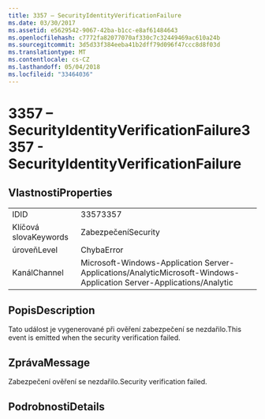```yaml
---
title: 3357 – SecurityIdentityVerificationFailure
ms.date: 03/30/2017
ms.assetid: e5629542-9067-42ba-b1cc-e8af61484643
ms.openlocfilehash: c7772fa82077070af330c7c32449469ac610a24b
ms.sourcegitcommit: 3d5d33f384eeba41b2dff79d096f47ccc8d8f03d
ms.translationtype: MT
ms.contentlocale: cs-CZ
ms.lasthandoff: 05/04/2018
ms.locfileid: "33464036"
---
```

# <a name="3357---securityidentityverificationfailure"></a><span data-ttu-id="c4d0c-102">3357 – SecurityIdentityVerificationFailure</span><span class="sxs-lookup"><span data-stu-id="c4d0c-102">3357 - SecurityIdentityVerificationFailure</span></span>
## <a name="properties"></a><span data-ttu-id="c4d0c-103">Vlastnosti</span><span class="sxs-lookup"><span data-stu-id="c4d0c-103">Properties</span></span>  
  
|||  
|-|-|  
|<span data-ttu-id="c4d0c-104">ID</span><span class="sxs-lookup"><span data-stu-id="c4d0c-104">ID</span></span>|<span data-ttu-id="c4d0c-105">3357</span><span class="sxs-lookup"><span data-stu-id="c4d0c-105">3357</span></span>|  
|<span data-ttu-id="c4d0c-106">Klíčová slova</span><span class="sxs-lookup"><span data-stu-id="c4d0c-106">Keywords</span></span>|<span data-ttu-id="c4d0c-107">Zabezpečení</span><span class="sxs-lookup"><span data-stu-id="c4d0c-107">Security</span></span>|  
|<span data-ttu-id="c4d0c-108">úroveň</span><span class="sxs-lookup"><span data-stu-id="c4d0c-108">Level</span></span>|<span data-ttu-id="c4d0c-109">Chyba</span><span class="sxs-lookup"><span data-stu-id="c4d0c-109">Error</span></span>|  
|<span data-ttu-id="c4d0c-110">Kanál</span><span class="sxs-lookup"><span data-stu-id="c4d0c-110">Channel</span></span>|<span data-ttu-id="c4d0c-111">Microsoft-Windows-Application Server-Applications/Analytic</span><span class="sxs-lookup"><span data-stu-id="c4d0c-111">Microsoft-Windows-Application Server-Applications/Analytic</span></span>|  
  
## <a name="description"></a><span data-ttu-id="c4d0c-112">Popis</span><span class="sxs-lookup"><span data-stu-id="c4d0c-112">Description</span></span>  
 <span data-ttu-id="c4d0c-113">Tato událost je vygenerované při ověření zabezpečení se nezdařilo.</span><span class="sxs-lookup"><span data-stu-id="c4d0c-113">This event is emitted when the security verification failed.</span></span>  
  
## <a name="message"></a><span data-ttu-id="c4d0c-114">Zpráva</span><span class="sxs-lookup"><span data-stu-id="c4d0c-114">Message</span></span>  
 <span data-ttu-id="c4d0c-115">Zabezpečení ověření se nezdařilo.</span><span class="sxs-lookup"><span data-stu-id="c4d0c-115">Security verification failed.</span></span>  
  
## <a name="details"></a><span data-ttu-id="c4d0c-116">Podrobnosti</span><span class="sxs-lookup"><span data-stu-id="c4d0c-116">Details</span></span>
